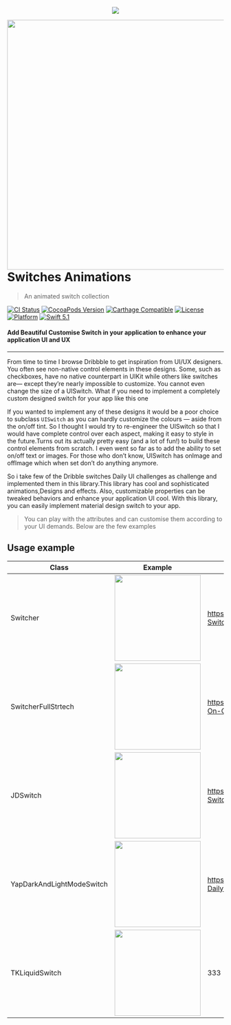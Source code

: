 <p align="center">
<img src="https://github.com/jwd-ali/Switches/blob/master/SwitchesDemo/Resources/Assets.xcassets/switch-animation-post.imageset/switch-animation-post.jpg">
  </p>
<img align="right" src="https://github.com/jwd-ali/Switches/blob/master/images/Screen%20Recording%202020-08-31%20at%203.39.54%20PM.gif"  height = "580"/>

# Switches Animations
> An animated switch collection


[![CI Status](https://travis-ci.org/jwd-ali/RingPieChart.svg)](https://travis-ci.org/jwd-ali/RingPieChart)
[![CocoaPods Version](https://img.shields.io/cocoapods/v/RingPieChart.svg?style=flat)](https://cocoapods.org/pods/RingPieChart)
[![Carthage Compatible](https://img.shields.io/badge/Carthage-compatible-0473B3.svg?style=flat)](https://github.com/Carthage/Carthage)
[![License](https://img.shields.io/cocoapods/l/RingPieChart.svg?style=flat)](https://cocoapods.org/pods/RingPieChart)
[![Platform](https://img.shields.io/cocoapods/p/RingPieChart.svg?style=flat)](https://cocoapods.org/pods/RingPieChart)
[![Swift 5.1](https://img.shields.io/badge/swift-5.1-orange)](https://swift.org)

<p><h4>Add Beautiful Customise Switch in your application to enhance your application UI and UX</h4></p>

___


<p>
From time to time I browse Dribbble to get inspiration from UI/UX designers. You often see non-native control elements in these designs. Some, such as checkboxes, have no native counterpart in UIKit while others like switches are— except they’re nearly impossible to customize. You cannot even change the size of a UISwitch. What if you need to implement a completely custom designed switch for your app like this one


If you wanted to implement any of these designs it would be a poor choice to subclass `UISwitch` as you can hardly customize the colours — aside from the on/off tint.
So I thought I would try to re-engineer the UISwitch so that I would have complete control over each aspect, making it easy to style in the future.Turns out its actually pretty easy (and a lot of fun!) to build these control elements from scratch. I even went so far as to add the ability to set on/off text or images. For those who don’t know, UISwitch has onImage and offImage which when set don’t do anything anymore.

So i take few of the Dribble switches Daily UI challenges as challenge and implemented them in this library.This library has cool and sophisticated animations,Designs and effects. Also, customizable properties can be tweaked behaviors and enhance your application UI cool. With this library, you can easily implement material design switch to your app.
</p>

> You can play with the attributes and can customise them according to your UI demands. Below are the few examples
## Usage example

|Class|Example|UI Challenge|
|---|---|---|
|Switcher|<img src="https://static.dribbble.com/users/108183/screenshots/4148855/switcher_xxxiii_by_volorf_.gif" style="height:200;width:auto">|https://dribbble.com/shots/4148855-Switcher-XXXIII|  
|SwitcherFullStrtech|<img src="https://static.dribbble.com/users/108183/screenshots/3844909/switcher_on_off.gif" style="height:200;width:auto">|https://dribbble.com/shots/3844909-On-Off|  
|JDSwitch |<img src="https://static.dribbble.com/users/108183/screenshots/2346044/switch.gif" style="height:200;width:auto">|https://dribbble.com/shots/2346044-Switch-on-off|  
|YapDarkAndLightModeSwitch |<img src="https://static.dribbble.com/users/301508/screenshots/2484722/daily_ui_day_15_on_off_switch.gif" style="height:200;width:auto">|https://dribbble.com/shots/2484722-Daily-Ui-Day-15-On-Off-Switch|  
|TKLiquidSwitch|<img src="Images/liquid.gif" style="height:200;width:auto">|333|  


